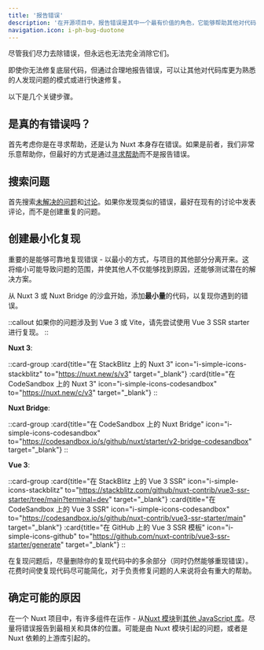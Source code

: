 ```yaml
---
title: '报告错误'
description: '在开源项目中，报告错误是其中一个最有价值的角色，它能够帮助其他对代码库更为熟悉的人发现问题或进行快速修复。'
navigation.icon: i-ph-bug-duotone
---
```


尽管我们尽力去除错误，但永远也无法完全消除它们。

即使你无法修复底层代码，但通过合理地报告错误，可以让其他对代码库更为熟悉的人发现问题的模式或进行快速修复。

以下是几个关键步骤。

## 是真的有错误吗？

首先考虑你是在寻求帮助，还是认为 Nuxt 本身存在错误。如果是前者，我们非常乐意帮助你，但最好的方式是通过[寻求帮助](/docs/community/getting-help)而不是报告错误。

## 搜索问题

首先搜索[未解决的问题](https://github.com/nuxt/nuxt/issues)和[讨论](https://github.com/nuxt/nuxt/discussions)。如果你发现类似的错误，最好在现有的讨论中发表评论，而不是创建重复的问题。

## 创建最小化复现

重要的是能够可靠地复现错误 - 以最小的方式，与项目的其他部分分离开来。这将缩小可能导致问题的范围，并使其他人不仅能够找到原因，还能够测试潜在的解决方案。

从 Nuxt 3 或 Nuxt Bridge 的沙盒开始，添加**最小量**的代码，以复现你遇到的错误。

::callout
如果你的问题涉及到 Vue 3 或 Vite，请先尝试使用 Vue 3 SSR starter 进行复现。
::

**Nuxt 3**:

::card-group
:card{title="在 StackBlitz 上的 Nuxt 3" icon="i-simple-icons-stackblitz" to="https://nuxt.new/s/v3" target="_blank"}
:card{title="在 CodeSandbox 上的 Nuxt 3" icon="i-simple-icons-codesandbox" to="https://nuxt.new/c/v3" target="_blank"}
::

**Nuxt Bridge**:

::card-group
:card{title="在 CodeSandbox 上的 Nuxt Bridge" icon="i-simple-icons-codesandbox" to="https://codesandbox.io/s/github/nuxt/starter/v2-bridge-codesandbox" target="_blank"}
::

**Vue 3**:

::card-group
:card{title="在 StackBlitz 上的 Vue 3 SSR" icon="i-simple-icons-stackblitz" to="https://stackblitz.com/github/nuxt-contrib/vue3-ssr-starter/tree/main?terminal=dev" target="_blank"}
:card{title="在 CodeSandbox 上的 Vue 3 SSR" icon="i-simple-icons-codesandbox" to="https://codesandbox.io/s/github/nuxt-contrib/vue3-ssr-starter/main" target="_blank"}
:card{title="在 GitHub 上的 Vue 3 SSR 模板" icon="i-simple-icons-github" to="https://github.com/nuxt-contrib/vue3-ssr-starter/generate" target="_blank"}
::

在复现问题后，尽量删除你的复现代码中的多余部分（同时仍然能够重现错误）。花费时间使复现代码尽可能简化，对于负责修复问题的人来说将会有重大的帮助。

## 确定可能的原因

在一个 Nuxt 项目中，有许多组件在运作 - 从[Nuxt 模块](/modules)到[其他 JavaScript 库](https://www.npmjs.com)。尽量将错误报告到最相关和具体的位置。可能是由 Nuxt 模块引起的问题，或者是 Nuxt 依赖的上游库引起的。
